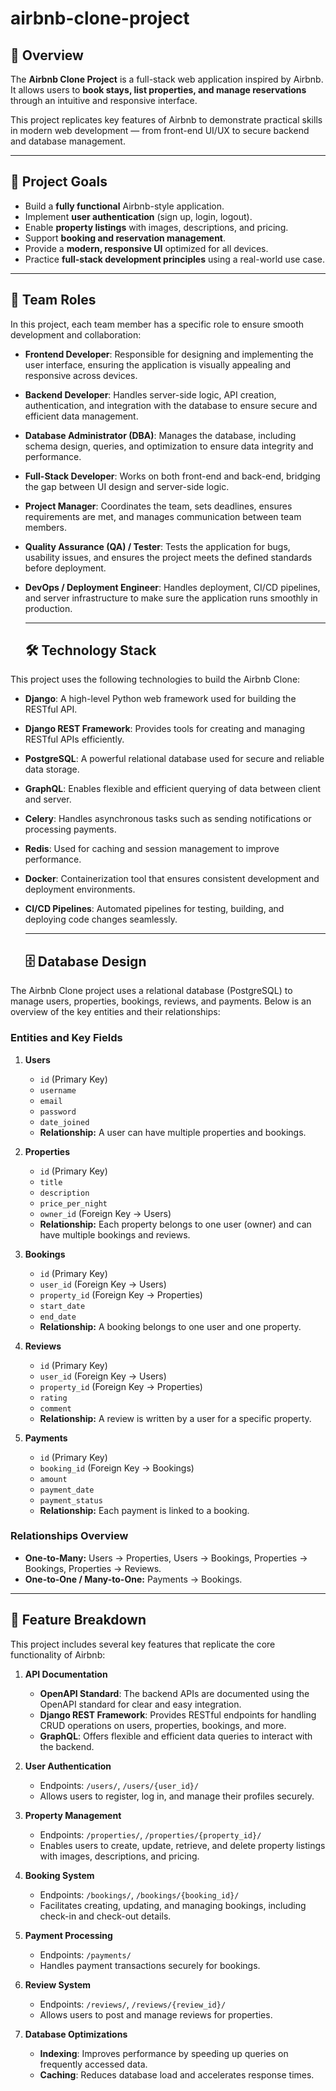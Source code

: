 # airbnb-clone-project
## 🧭 Overview
The **Airbnb Clone Project** is a full-stack web application inspired by Airbnb.  
It allows users to **book stays, list properties, and manage reservations** through an intuitive and responsive interface.

This project replicates key features of Airbnb to demonstrate practical skills in modern web development — from front-end UI/UX to secure backend and database management.

---

## 🎯 Project Goals
- Build a **fully functional** Airbnb-style application.
- Implement **user authentication** (sign up, login, logout).
- Enable **property listings** with images, descriptions, and pricing.
- Support **booking and reservation management**.
- Provide a **modern, responsive UI** optimized for all devices.
- Practice **full-stack development principles** using a real-world use case.

---
## 👥 Team Roles

In this project, each team member has a specific role to ensure smooth development and collaboration:

- **Frontend Developer**: Responsible for designing and implementing the user interface, ensuring the application is visually appealing and responsive across devices.

- **Backend Developer**: Handles server-side logic, API creation, authentication, and integration with the database to ensure secure and efficient data management.

- **Database Administrator (DBA)**: Manages the database, including schema design, queries, and optimization to ensure data integrity and performance.

- **Full-Stack Developer**: Works on both front-end and back-end, bridging the gap between UI design and server-side logic.

- **Project Manager**: Coordinates the team, sets deadlines, ensures requirements are met, and manages communication between team members.

- **Quality Assurance (QA) / Tester**: Tests the application for bugs, usability issues, and ensures the project meets the defined standards before deployment.

- **DevOps / Deployment Engineer**: Handles deployment, CI/CD pipelines, and server infrastructure to make sure the application runs smoothly in production.

  ---
  ## 🛠️ Technology Stack

This project uses the following technologies to build the Airbnb Clone:

- **Django**: A high-level Python web framework used for building the RESTful API.
- **Django REST Framework**: Provides tools for creating and managing RESTful APIs efficiently.
- **PostgreSQL**: A powerful relational database used for secure and reliable data storage.
- **GraphQL**: Enables flexible and efficient querying of data between client and server.
- **Celery**: Handles asynchronous tasks such as sending notifications or processing payments.
- **Redis**: Used for caching and session management to improve performance.
- **Docker**: Containerization tool that ensures consistent development and deployment environments.
- **CI/CD Pipelines**: Automated pipelines for testing, building, and deploying code changes seamlessly.

   ---
  ## 🗄️ Database Design

The Airbnb Clone project uses a relational database (PostgreSQL) to manage users, properties, bookings, reviews, and payments. Below is an overview of the key entities and their relationships:

### **Entities and Key Fields**

1. **Users**
   - `id` (Primary Key)
   - `username`
   - `email`
   - `password`
   - `date_joined`
   - **Relationship:** A user can have multiple properties and bookings.

2. **Properties**
   - `id` (Primary Key)
   - `title`
   - `description`
   - `price_per_night`
   - `owner_id` (Foreign Key → Users)
   - **Relationship:** Each property belongs to one user (owner) and can have multiple bookings and reviews.

3. **Bookings**
   - `id` (Primary Key)
   - `user_id` (Foreign Key → Users)
   - `property_id` (Foreign Key → Properties)
   - `start_date`
   - `end_date`
   - **Relationship:** A booking belongs to one user and one property.

4. **Reviews**
   - `id` (Primary Key)
   - `user_id` (Foreign Key → Users)
   - `property_id` (Foreign Key → Properties)
   - `rating`
   - `comment`
   - **Relationship:** A review is written by a user for a specific property.

5. **Payments**
   - `id` (Primary Key)
   - `booking_id` (Foreign Key → Bookings)
   - `amount`
   - `payment_date`
   - `payment_status`
   - **Relationship:** Each payment is linked to a booking.

### **Relationships Overview**
- **One-to-Many:** Users → Properties, Users → Bookings, Properties → Bookings, Properties → Reviews.
- **One-to-One / Many-to-One:** Payments → Bookings.

 ---
 ## 🧩 Feature Breakdown

This project includes several key features that replicate the core functionality of Airbnb:

1. **API Documentation**  
   - **OpenAPI Standard**: The backend APIs are documented using the OpenAPI standard for clear and easy integration.  
   - **Django REST Framework**: Provides RESTful endpoints for handling CRUD operations on users, properties, bookings, and more.  
   - **GraphQL**: Offers flexible and efficient data queries to interact with the backend.

2. **User Authentication**  
   - Endpoints: `/users/`, `/users/{user_id}/`  
   - Allows users to register, log in, and manage their profiles securely.

3. **Property Management**  
   - Endpoints: `/properties/`, `/properties/{property_id}/`  
   - Enables users to create, update, retrieve, and delete property listings with images, descriptions, and pricing.

4. **Booking System**  
   - Endpoints: `/bookings/`, `/bookings/{booking_id}/`  
   - Facilitates creating, updating, and managing bookings, including check-in and check-out details.

5. **Payment Processing**  
   - Endpoints: `/payments/`  
   - Handles payment transactions securely for bookings.

6. **Review System**  
   - Endpoints: `/reviews/`, `/reviews/{review_id}/`  
   - Allows users to post and manage reviews for properties.

7. **Database Optimizations**  
   - **Indexing**: Improves performance by speeding up queries on frequently accessed data.  
   - **Caching**: Reduces database load and accelerates response times.


 


  


  


